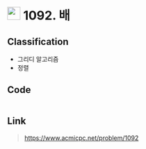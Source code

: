 # <img src="https://d2gd6pc034wcta.cloudfront.net/tier/11.svg" width="30"> 1092. 배

## Classification

* 그리디 알고리즘
* 정렬

## Code

```java

```

## Link

> https://www.acmicpc.net/problem/1092
